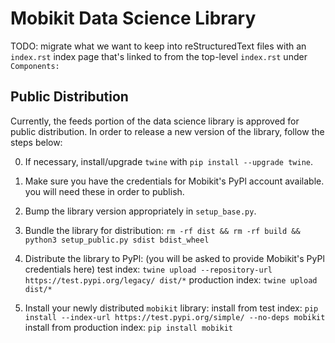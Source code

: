 # Mobikit Data Science Library

TODO: migrate what we want to keep into reStructuredText files with an `index.rst`
index page that's linked to from the top-level `index.rst` under `Components:`

## Public Distribution

Currently, the feeds portion of the data science library is approved for public distribution. In order to release a new version of the library, follow the steps below:

0. If necessary, install/upgrade `twine` with `pip install --upgrade twine`.

1. Make sure you have the credentials for Mobikit's PyPl account available. you will need these in order to publish.

1. Bump the library version appropriately in `setup_base.py`.

1. Bundle the library for distribution:
   `rm -rf dist && rm -rf build && python3 setup_public.py sdist bdist_wheel`

1. Distribute the library to PyPl: (you will be asked to provide Mobikit's PyPl credentials here)
   test index: `twine upload --repository-url https://test.pypi.org/legacy/ dist/*`
   production index: `twine upload dist/*`

1. Install your newly distributed `mobikit` library:
   install from test index: `pip install --index-url https://test.pypi.org/simple/ --no-deps mobikit`
   install from production index: `pip install mobikit`
